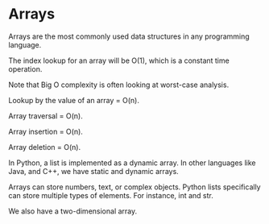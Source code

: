# Arrays

Arrays are the most commonly used data structures in any programming language.

The index lookup for an array will be O(1), which is a constant time operation.

Note that Big O complexity is often looking at worst-case analysis.

Lookup by the value of an array = O(n).

Array traversal = O(n).

Array insertion = O(n).

Array deletion = O(n).

In Python, a list is implemented as a dynamic array. In other languages like Java, and C++, we have static and dynamic arrays.

Arrays can store numbers, text, or complex objects. Python lists specifically can store multiple types of elements. For instance, int and str.

We also have a two-dimensional array.

